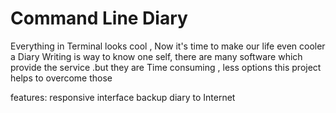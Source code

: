 # Command Line Diary 
 Everything in Terminal looks cool , Now it's time to make our life even cooler 
 a Diary Writing is way to know one self, there are many software which provide the service .but they are Time consuming , less options
 this project helps to overcome those 
 
 features:
    responsive interface
    backup diary to Internet
